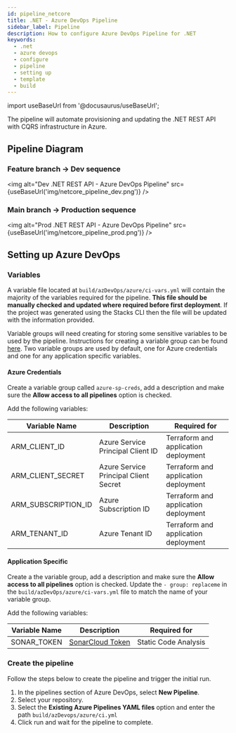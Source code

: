```yaml
---
id: pipeline_netcore
title: .NET - Azure DevOps Pipeline
sidebar_label: Pipeline
description: How to configure Azure DevOps Pipeline for .NET
keywords:
  - .net
  - azure devops
  - configure
  - pipeline
  - setting up
  - template
  - build
---
```


import useBaseUrl from '@docusaurus/useBaseUrl';

The pipeline will automate provisioning and updating the .NET REST API with CQRS infrastructure in Azure.

## Pipeline Diagram

### Feature branch -> Dev sequence

<img alt="Dev .NET REST API - Azure DevOps Pipeline" src={useBaseUrl('img/netcore_pipeline_dev.png')} />

### Main branch -> Production sequence

<img alt="Prod .NET REST API - Azure DevOps Pipeline" src={useBaseUrl('img/netcore_pipeline_prod.png')} />

## Setting up Azure DevOps

### Variables

A variable file located at `build/azDevOps/azure/ci-vars.yml` will contain the majority of the variables required for the pipeline. **This file should be manually checked and updated where required before first deployment**. If the project was generated using the Stacks CLI then the file will be updated with the information provided.

Variable groups will need creating for storing some sensitive variables to be used by the pipeline. Instructions for creating a variable group can be found [here](https://docs.microsoft.com/en-us/azure/devops/pipelines/library/variable-groups?view=azure-devops&tabs=classic#create-a-variable-group). Two variable groups are used by default, one for Azure credentials and one for any application specific variables.

#### Azure Credentials

Create a variable group called `azure-sp-creds`, add a description and make sure the **Allow access to all pipelines** option is checked.

Add the following variables:

| Variable Name       | Description                           | Required for                         |
| ------------------- | ------------------------------------- | ------------------------------------ |
| ARM_CLIENT_ID       | Azure Service Principal Client ID     | Terraform and application deployment |
| ARM_CLIENT_SECRET   | Azure Service Principal Client Secret | Terraform and application deployment |
| ARM_SUBSCRIPTION_ID | Azure Subscription ID                 | Terraform and application deployment |
| ARM_TENANT_ID       | Azure Tenant ID                       | Terraform and application deployment |

#### Application Specific

Create a the variable group, add a description and make sure the **Allow access to all pipelines** option is checked. Update the `- group: replaceme` in the `build/azDevOps/azure/ci-vars.yml` file to match the name of your variable group.

Add the following variables:

| Variable Name | Description                                | Required for         |
| ------------- | ------------------------------------------ | -------------------- |
| SONAR_TOKEN   | [SonarCloud Token](https://sonarcloud.io/) | Static Code Analysis |

### Create the pipeline

Follow the steps below to create the pipeline and trigger the initial run.

1. In the pipelines section of Azure DevOps, select **New Pipeline**.
2. Select your repository.
3. Select the **Existing Azure Pipelines YAML files** option and enter the path `build/azDevops/azure/ci.yml`
4. Click run and wait for the pipeline to complete.
